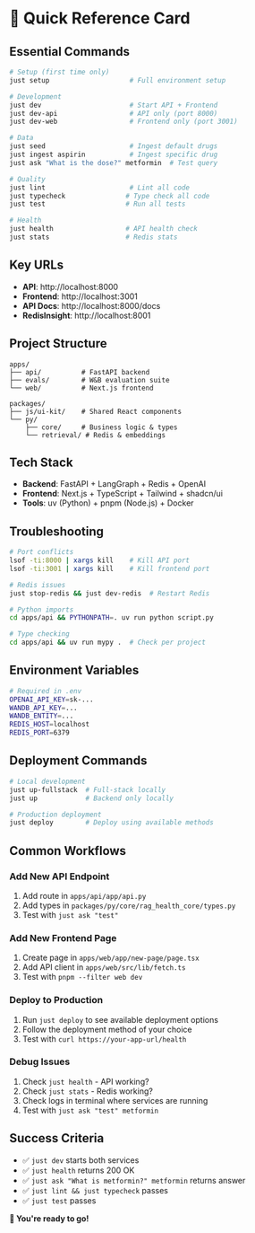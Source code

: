 # 🚀 Quick Reference Card

## **Essential Commands**

```bash
# Setup (first time only)
just setup                    # Full environment setup

# Development
just dev                      # Start API + Frontend
just dev-api                  # API only (port 8000)
just dev-web                  # Frontend only (port 3001)

# Data
just seed                     # Ingest default drugs
just ingest aspirin           # Ingest specific drug
just ask "What is the dose?" metformin  # Test query

# Quality
just lint                     # Lint all code
just typecheck               # Type check all code
just test                    # Run all tests

# Health
just health                  # API health check
just stats                   # Redis stats
```

## **Key URLs**

- **API**: http://localhost:8000
- **Frontend**: http://localhost:3001
- **API Docs**: http://localhost:8000/docs
- **RedisInsight**: http://localhost:8001

## **Project Structure**

```
apps/
├── api/          # FastAPI backend
├── evals/        # W&B evaluation suite
└── web/          # Next.js frontend

packages/
├── js/ui-kit/    # Shared React components
└── py/
    ├── core/     # Business logic & types
    └── retrieval/ # Redis & embeddings
```

## **Tech Stack**

- **Backend**: FastAPI + LangGraph + Redis + OpenAI
- **Frontend**: Next.js + TypeScript + Tailwind + shadcn/ui
- **Tools**: uv (Python) + pnpm (Node.js) + Docker

## **Troubleshooting**

```bash
# Port conflicts
lsof -ti:8000 | xargs kill    # Kill API port
lsof -ti:3001 | xargs kill    # Kill frontend port

# Redis issues
just stop-redis && just dev-redis  # Restart Redis

# Python imports
cd apps/api && PYTHONPATH=. uv run python script.py

# Type checking
cd apps/api && uv run mypy .  # Check per project
```

## **Environment Variables**

```bash
# Required in .env
OPENAI_API_KEY=sk-...
WANDB_API_KEY=...
WANDB_ENTITY=...
REDIS_HOST=localhost
REDIS_PORT=6379
```

## **Deployment Commands**

```bash
# Local development
just up-fullstack  # Full-stack locally
just up            # Backend only locally

# Production deployment
just deploy        # Deploy using available methods
```

## **Common Workflows**

### **Add New API Endpoint**
1. Add route in `apps/api/app/api.py`
2. Add types in `packages/py/core/rag_health_core/types.py`
3. Test with `just ask "test"`

### **Add New Frontend Page**
1. Create page in `apps/web/app/new-page/page.tsx`
2. Add API client in `apps/web/src/lib/fetch.ts`
3. Test with `pnpm --filter web dev`

### **Deploy to Production**
1. Run `just deploy` to see available deployment options
2. Follow the deployment method of your choice
3. Test with `curl https://your-app-url/health`

### **Debug Issues**
1. Check `just health` - API working?
2. Check `just stats` - Redis working?
3. Check logs in terminal where services are running
4. Test with `just ask "test" metformin`

## **Success Criteria**

- ✅ `just dev` starts both services
- ✅ `just health` returns 200 OK
- ✅ `just ask "What is metformin?" metformin` returns answer
- ✅ `just lint && just typecheck` passes
- ✅ `just test` passes

**🎯 You're ready to go!**
